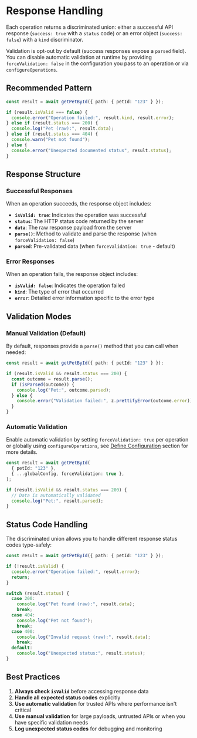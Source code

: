 # Response Handling

Each operation returns a discriminated union: either a successful API response
(`success: true` with a `status` code) or an error object (`success: false`)
with a `kind` discriminator.

Validation is opt-out by default (success responses expose a `parsed` field).
You can disable automatic validation at runtime by providing
`forceValidation: false` in the configuration you pass to an operation or via
`configureOperations`.

## Recommended Pattern

```ts
const result = await getPetById({ path: { petId: "123" } });

if (result.isValid === false) {
  console.error("Operation failed:", result.kind, result.error);
} else if (result.status === 200) {
  console.log("Pet (raw):", result.data);
} else if (result.status === 404) {
  console.warn("Pet not found");
} else {
  console.error("Unexpected documented status", result.status);
}
```

## Response Structure

### Successful Responses

When an operation succeeds, the response object includes:

- **`isValid: true`**: Indicates the operation was successful
- **`status`**: The HTTP status code returned by the server
- **`data`**: The raw response payload from the server
- **`parse()`**: Method to validate and parse the response (when
  `forceValidation: false`)
- **`parsed`**: Pre-validated data (when `forceValidation: true` - default)

### Error Responses

When an operation fails, the response object includes:

- **`isValid: false`**: Indicates the operation failed
- **`kind`**: The type of error that occurred
- **`error`**: Detailed error information specific to the error type

## Validation Modes

### Manual Validation (Default)

By default, responses provide a `parse()` method that you can call when needed:

```ts
const result = await getPetById({ path: { petId: "123" } });

if (result.isValid && result.status === 200) {
  const outcome = result.parse();
  if (isParsed(outcome)) {
    console.log("Pet:", outcome.parsed);
  } else {
    console.error("Validation failed:", z.prettifyError(outcome.error));
  }
}
```

### Automatic Validation

Enable automatic validation by setting `forceValidation: true` per operation or
globally using `configureOperations`, see
[Define Configuration](./define-configuration.md) section for more details.

```ts
const result = await getPetById(
  { petId: "123" },
  { ...globalConfig, forceValidation: true },
);

if (result.isValid && result.status === 200) {
  // Data is automatically validated
  console.log("Pet:", result.parsed);
}
```

## Status Code Handling

The discriminated union allows you to handle different response status codes
type-safely:

```ts
const result = await getPetById({ path: { petId: "123" } });

if (!result.isValid) {
  console.error("Operation failed:", result.error);
  return;
}

switch (result.status) {
  case 200:
    console.log("Pet found (raw):", result.data);
    break;
  case 404:
    console.log("Pet not found");
    break;
  case 400:
    console.log("Invalid request (raw):", result.data);
    break;
  default:
    console.log("Unexpected status:", result.status);
}
```

## Best Practices

1. **Always check `isValid`** before accessing response data
2. **Handle all expected status codes** explicitly
3. **Use automatic validation** for trusted APIs where performance isn't
   critical
4. **Use manual validation** for large payloads, untrusted APIs or when you have
   specific validation needs
5. **Log unexpected status codes** for debugging and monitoring
